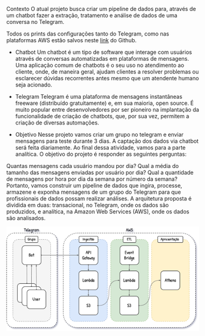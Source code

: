 Contexto
O atual projeto busca criar um pipeline de dados para, através de um chatbot fazer a extração, tratamento e análise de dados de uma conversa no Telegram.

Todos os prints das configurações tanto do Telegram, como nas plataformas AWS estão salvos neste [link](https://github.com/joaolucascv/pipeline-img.git) do Github.

- Chatbot
Um chatbot é um tipo de software que interage com usuários através de conversas automatizadas em plataformas de mensagens. Uma aplicação comum de chatbots é o seu uso no atendimento ao cliente, onde, de maneira geral, ajudam clientes a resolver problemas ou esclarecer dúvidas recorrentes antes mesmo que um atendente humano seja acionado.

- Telegram
Telegram é uma plataforma de mensagens instantâneas freeware (distribuído gratuitamente) e, em sua maioria, open source. É muito popular entre desenvolvedores por ser pioneiro na implantação da funcionalidade de criação de chatbots, que, por sua vez, permitem a criação de diversas automações.

- Objetivo
Nesse projeto vamos criar um grupo no telegram e enviar mensagens para teste durante 3 dias. A captação dos dados via chatbot será feita diariamente. Ao final dessa atividade, vamos para a parte analítica. O objetivo do projeto é responder as seguintes perguntas:

Quantas mensagens cada usuário mandou por dia?
Qual a média do tamanho das mensagens enviadas por usuário por dia?
Qual a quantidade de mensagens por hora por dia da semana por número da semana?
Portanto, vamos construir um pipeline de dados que ingira, processe, armazene e exponha mensagens de um grupo do Telegram para que profissionais de dados possam realizar análises. A arquitetura proposta é dividida em duas: transacional, no Telegram, onde os dados são produzidos, e analítica, na Amazon Web Services (AWS), onde os dados são analisados.

![](https://github.com/joaolucascv/pipeline-img/blob/main/img%20projeto%20final.png?raw=true)
